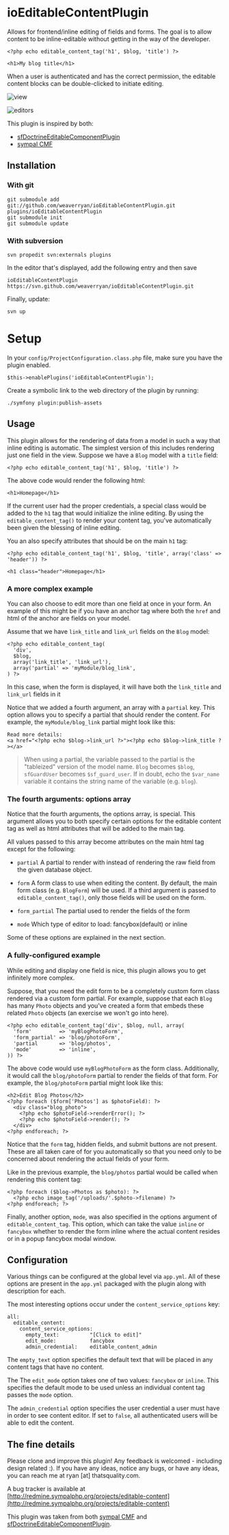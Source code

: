 ioEditableContentPlugin
=====================

Allows for frontend/inline editing of fields and forms. The goal is to
allow content to be inline-editable without getting in the way of the
developer.

    <?php echo editable_content_tag('h1', $blog, 'title') ?>

    <h1>My blog title</h1>

When a user is authenticated and has the correct permission, the editable
content blocks can be double-clicked to initiate editing.

![view](http://github.com/weaverryan/ioEditableContentPlugin/raw/master/docs/view.png "normal view mode")

![editors](http://github.com/weaverryan/ioEditableContentPlugin/raw/master/docs/editors.png "editors open")

This plugin is inspired by both:
 * [sfDoctrineEditableComponentPlugin](http://github.com/n1k0/sfDoctrineEditableComponentPlugin/blob/master/config/app.yml)
 * [sympal CMF](http://www.sympalphp.org)

Installation
------------

### With git

    git submodule add git://github.com/weaverryan/ioEditableContentPlugin.git plugins/ioEditableContentPlugin
    git submodule init
    git submodule update

### With subversion

    svn propedit svn:externals plugins

In the editor that's displayed, add the following entry and then save

    ioEditableContentPlugin https://svn.github.com/weaverryan/ioEditableContentPlugin.git

Finally, update:

    svn up

# Setup

In your `config/ProjectConfiguration.class.php` file, make sure you have
the plugin enabled.

    $this->enablePlugins('ioEditableContentPlugin');

Create a symbolic link to the web directory of the plugin by running:

    ./symfony plugin:publish-assets

Usage
-----

This plugin allows for the rendering of data from a model in such a way
that inline editing is automatic. The simplest version of this includes
rendering just one field in the view. Suppose we have a `Blog` model with
a `title` field:

    <?php echo editable_content_tag('h1', $blog, 'title') ?>

The above code would render the following html:

    <h1>Homepage</h1>

If the current user had the proper credentials, a special class would be
added to the `h1` tag that would initialize the inline editing. By using
the `editable_content_tag()` to render your content tag, you've automatically
been given the blessing of inline editing.

You an also specify attributes that should be on the main `h1` tag:

    <?php echo editable_content_tag('h1', $blog, 'title', array('class' => 'header')) ?>

    <h1 class="header">Homepage</h1>

### A more complex example

You can also choose to edit more than one field at once in your form. An
example of this might be if you have an anchor tag where both the `href`
and html of the anchor are fields on your model.

Assume that we have `link_title` and `link_url` fields on the `Blog` model:

    <?php echo editable_content_tag(
      'div',
      $blog,
      array('link_title', 'link_url'),
      array('partial' => 'myModule/blog_link',
    ) ?>

In this case, when the form is displayed, it will have both the `link_title`
and `link_url` fields in it

Notice that we added a fourth argument, an array with a `partial` key.
This option allows you to specify a partial that should render the content.
For example, the `myModule/blog_link` partial might look like this:

    Read more details:
    <a href="<?php echo $blog->link_url ?>"><?php echo $blog->link_title ?></a>

>When using a partial, the variable passed to the partial is the "tableized"
>version of the model name. `Blog` becomes `$blog`, `sfGuardUser` becomes
>`$sf_guard_user`. If in doubt, echo the `$var_name` variable it contains
>the string name of the variable (e.g. `blog`).

### The fourth arguments: options array

Notice that the fourth arguments, the options array, is special. This argument
allows you to both specify certain options for the editable content tag as
well as html attributes that will be added to the main tag.

All values passed to this array become attributes on the main html tag
except for the following:

 * `partial` A partial to render with instead of rendering the raw field
    from the given database object.
 
 * `form` A form class to use when editing the content. By default, the
   main form class (e.g. `BlogForm`) will be used. If a third argument
   is passed to `editable_content_tag()`, only those fields will be used
   on the form.

 * `form_partial` The partial used to render the fields of the form

 * `mode` Which type of editor to load: fancybox(default) or inline

Some of these options are explained in the next section.

### A fully-configured example

While editing and display one field is nice, this plugin allows you to
get infinitely more complex.

Suppose, that you need the edit form to be a completely custom form class
rendered via a custom form partial. For example, suppose that each `Blog`
has many `Photo` objects and you've created a form that embeds these
related `Photo` objects (an exercise we won't go into here).

    <?php echo editable_content_tag('div', $blog, null, array(
      'form'         => 'myBlogPhotoForm',
      'form_partial' => 'blog/photoForm',
      'partial       => 'blog/photos',
      'mode'         => 'inline',
    )) ?>

The above code would use `myBlogPhotoForm` as the form class. Additionally,
it would call the `blog/photoForm` partial to render the fields of that
form. For example, the `blog/photoForm` partial might look like this:

    <h2>Edit Blog Photos</h2>
    <?php foreach ($form['Photos'] as $photoField): ?>
      <div class="blog_photo">
        <?php echo $photoField->renderError(); ?>
        <?php echo $photoField->render(); ?>
      </div>
    <?php endforeach; ?>

Notice that the `form` tag, hidden fields, and submit buttons are not present.
These are all taken care of for you automatically so that you need only
to be concerned about rendering the actual fields of your form.

Like in the previous example, the `blog/photos` partial would be called
when rendering this content tag:

    <?php foreach ($blog->Photos as $photo): ?>
      <?php echo image_tag('/uploads/'.$photo->filename) ?>
    <?php endforeach; ?>

Finally, another option, `mode`, was also specified in the options argument
of `editable_content_tag`. This option, which can take the value `inline`
or `fancybox` whether to render the form inline where the actual content
resides or in a popup fancybox modal window.

Configuration
-------------

Various things can be configured at the global level via `app.yml`. All
of these options are present in the `app.yml` packaged with the plugin
along with description for each.

The most interesting options occur under the `content_service_options` key:

    all:
      editable_content:
        content_service_options:
          empty_text:          "[Click to edit]"
          edit_mode:           fancybox
          admin_credential:    editable_content_admin

The `empty_text` option specifies the default text that will be placed
in any content tags that have no content.

The The `edit_mode` option takes one of two values: `fancybox` or `inline`.
This specifies the default mode to be used unless an individual content
tag passes the `mode` option.

The `admin_credential` option specifies the user credential a user must
have in order to see content editor. If set to `false`, all authenticated
users will be able to edit the content.

The fine details
----------------

Please clone and improve this plugin! Any feedback is welcomed - including
design related :). If you have any ideas, notice any bugs, or have any
ideas, you can reach me at ryan [at] thatsquality.com.

A bug tracker is available at
[http://redmine.sympalphp.org/projects/editable-content](http://redmine.sympalphp.org/projects/editable-content)

This plugin was taken from both [sympal CMF](http://www.sympalphp.org)
and [sfDoctrineEditableComponentPlugin](http://github.com/n1k0/sfDoctrineEditableComponentPlugin).
